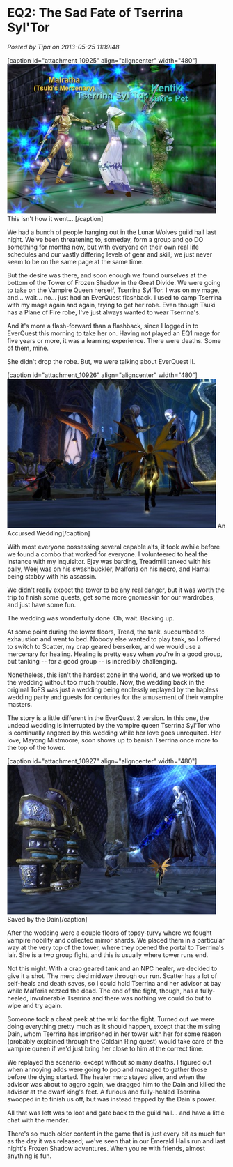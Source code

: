 # EQ2: The Sad Fate of Tserrina Syl'Tor

*Posted by Tipa on 2013-05-25 11:19:48*

[caption id="attachment\_10925" align="aligncenter" width="480"][![This isn't how it went....](../uploads/2013/05/eqgame-2013-05-25-09-30-02-82-480x343.jpg)](../uploads/2013/05/eqgame-2013-05-25-09-30-02-82.jpg) This isn't how it went....[/caption]

We had a bunch of people hanging out in the Lunar Wolves guild hall last night. We've been threatening to, someday, form a group and go DO something for months now, but with everyone on their own real life schedules and our vastly differing levels of gear and skill, we just never seem to be on the same page at the same time.

But the desire was there, and soon enough we found ourselves at the bottom of the Tower of Frozen Shadow in the Great Divide. We were going to take on the Vampire Queen herself, Tserrina Syl'Tor. I was on my mage, and... wait... no... just had an EverQuest flashback. I used to camp Tserrina with my mage again and again, trying to get her robe. Even though Tsuki has a Plane of Fire robe, I've just always wanted to wear Tserrina's.

And it's more a flash-forward than a flashback, since I logged in to EverQuest this morning to take her on. Having not played an EQ1 mage for five years or more, it was a learning experience. There were deaths. Some of them, mine. 

She didn't drop the robe. But, we were talking about EverQuest II.

[caption id="attachment\_10926" align="aligncenter" width="480"][![An Accursed Wedding](../uploads/2013/05/EverQuest2-2013-05-25-01-35-06-14-480x343.jpg)](../uploads/2013/05/EverQuest2-2013-05-25-01-35-06-14.jpg) An Accursed Wedding[/caption]

With most everyone possessing several capable alts, it took awhile before we found a combo that worked for everyone. I volunteered to heal the instance with my inquisitor. Ejay was barding, Treadmill tanked with his pally, Weej was on his swashbuckler, Malforia on his necro, and Hamal being stabby with his assassin. 

We didn't really expect the tower to be any real danger, but it was worth the trip to finish some quests, get some more gnomeskin for our wardrobes, and just have some fun.

The wedding was wonderfully done. Oh, wait. Backing up.

At some point during the lower floors, Tread, the tank, succumbed to exhaustion and went to bed. Nobody else wanted to play tank, so I offered to switch to Scatter, my crap geared berserker, and we would use a mercenary for healing. Healing is pretty easy when you're in a good group, but tanking -- for a good group -- is incredibly challenging.

Nonetheless, this isn't the hardest zone in the world, and we worked up to the wedding without too much trouble. Now, the wedding back in the original ToFS was just a wedding being endlessly replayed by the hapless wedding party and guests for centuries for the amusement of their vampire masters.

The story is a little different in the EverQuest 2 version. In this one, the undead wedding is interrupted by the vampire queen Tserrina Syl'Tor who is continually angered by this wedding while her love goes unrequited. Her love, Mayong Mistmoore, soon shows up to banish Tserrina once more to the top of the tower.

[caption id="attachment\_10927" align="aligncenter" width="480"][![Saved by the Dain](../uploads/2013/05/EverQuest2-2013-05-25-02-18-08-46-480x343.jpg)](../uploads/2013/05/EverQuest2-2013-05-25-02-18-08-46.jpg) Saved by the Dain[/caption]

After the wedding were a couple floors of topsy-turvy where we fought vampire nobility and collected mirror shards. We placed them in a particular way at the very top of the tower, where they opened the portal to Tserrina's lair. She is a two group fight, and this is usually where tower runs end.

Not this night. With a crap geared tank and an NPC healer, we decided to give it a shot. The merc died midway through our run. Scatter has a lot of self-heals and death saves, so I could hold Tserrina and her advisor at bay while Malforia rezzed the dead. The end of the fight, though, has a fully-healed, invulnerable Tserrina and there was nothing we could do but to wipe and try again.

Someone took a cheat peek at the wiki for the fight. Turned out we were doing everything pretty much as it should happen, except that the missing Dain, whom Tserrina has imprisoned in her tower with her for some reason (probably explained through the Coldain Ring quest) would take care of the vampire queen if we'd just bring her close to him at the correct time.

We replayed the scenario, except without so many deaths. I figured out when annoying adds were going to pop and managed to gather those before the dying started. The healer merc stayed alive, and when the advisor was about to aggro again, we dragged him to the Dain and killed the advisor at the dwarf king's feet. A furious and fully-healed Tserrina swooped in to finish us off, but was instead trapped by the Dain's power.

All that was left was to loot and gate back to the guild hall... and have a little chat with the mender.

There's so much older content in the game that is just every bit as much fun as the day it was released; we've seen that in our Emerald Halls run and last night's Frozen Shadow adventures. When you're with friends, almost anything is fun.


